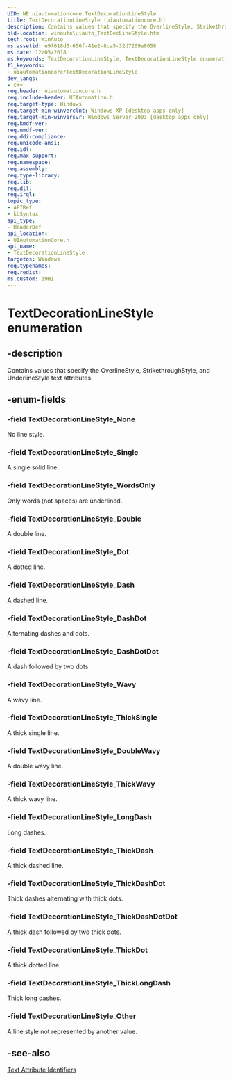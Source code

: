 ```yaml
---
UID: NE:uiautomationcore.TextDecorationLineStyle
title: TextDecorationLineStyle (uiautomationcore.h)
description: Contains values that specify the OverlineStyle, StrikethroughStyle, and UnderlineStyle text attributes.
old-location: winauto\uiauto_TextDecLineStyle.htm
tech.root: WinAuto
ms.assetid: e9f618d6-656f-41e2-8ca5-32d7209e8058
ms.date: 12/05/2018
ms.keywords: TextDecorationLineStyle, TextDecorationLineStyle enumeration [Windows Accessibility], TextDecorationLineStyle_Dash, TextDecorationLineStyle_DashDot, TextDecorationLineStyle_DashDotDot, TextDecorationLineStyle_Dot, TextDecorationLineStyle_Double, TextDecorationLineStyle_DoubleWavy, TextDecorationLineStyle_LongDash, TextDecorationLineStyle_None, TextDecorationLineStyle_Other, TextDecorationLineStyle_Single, TextDecorationLineStyle_ThickDash, TextDecorationLineStyle_ThickDashDot, TextDecorationLineStyle_ThickDashDotDot, TextDecorationLineStyle_ThickDot, TextDecorationLineStyle_ThickLongDash, TextDecorationLineStyle_ThickSingle, TextDecorationLineStyle_ThickWavy, TextDecorationLineStyle_Wavy, TextDecorationLineStyle_WordsOnly, uiauto.uiauto_TextDecLineStyle, uiauto_TextDecLineStyle, uiautomationcore/TextDecorationLineStyle, uiautomationcore/TextDecorationLineStyle_Dash, uiautomationcore/TextDecorationLineStyle_DashDot, uiautomationcore/TextDecorationLineStyle_DashDotDot, uiautomationcore/TextDecorationLineStyle_Dot, uiautomationcore/TextDecorationLineStyle_Double, uiautomationcore/TextDecorationLineStyle_DoubleWavy, uiautomationcore/TextDecorationLineStyle_LongDash, uiautomationcore/TextDecorationLineStyle_None, uiautomationcore/TextDecorationLineStyle_Other, uiautomationcore/TextDecorationLineStyle_Single, uiautomationcore/TextDecorationLineStyle_ThickDash, uiautomationcore/TextDecorationLineStyle_ThickDashDot, uiautomationcore/TextDecorationLineStyle_ThickDashDotDot, uiautomationcore/TextDecorationLineStyle_ThickDot, uiautomationcore/TextDecorationLineStyle_ThickLongDash, uiautomationcore/TextDecorationLineStyle_ThickSingle, uiautomationcore/TextDecorationLineStyle_ThickWavy, uiautomationcore/TextDecorationLineStyle_Wavy, uiautomationcore/TextDecorationLineStyle_WordsOnly, winauto.uiauto_TextDecLineStyle
f1_keywords:
- uiautomationcore/TextDecorationLineStyle
dev_langs:
- c++
req.header: uiautomationcore.h
req.include-header: UIAutomation.h
req.target-type: Windows
req.target-min-winverclnt: Windows XP [desktop apps only]
req.target-min-winversvr: Windows Server 2003 [desktop apps only]
req.kmdf-ver: 
req.umdf-ver: 
req.ddi-compliance: 
req.unicode-ansi: 
req.idl: 
req.max-support: 
req.namespace: 
req.assembly: 
req.type-library: 
req.lib: 
req.dll: 
req.irql: 
topic_type:
- APIRef
- kbSyntax
api_type:
- HeaderDef
api_location:
- UIAutomationCore.h
api_name:
- TextDecorationLineStyle
targetos: Windows
req.typenames: 
req.redist: 
ms.custom: 19H1
---
```


# TextDecorationLineStyle enumeration


## -description


Contains values that specify the OverlineStyle, StrikethroughStyle, and UnderlineStyle text attributes.


## -enum-fields




### -field TextDecorationLineStyle_None

No line style.


### -field TextDecorationLineStyle_Single

A single solid line.


### -field TextDecorationLineStyle_WordsOnly

Only words (not spaces) are underlined.


### -field TextDecorationLineStyle_Double

A double line.


### -field TextDecorationLineStyle_Dot

A dotted line.


### -field TextDecorationLineStyle_Dash

A dashed line.


### -field TextDecorationLineStyle_DashDot

Alternating dashes and dots.


### -field TextDecorationLineStyle_DashDotDot

A dash followed by two dots.


### -field TextDecorationLineStyle_Wavy

A wavy line.


### -field TextDecorationLineStyle_ThickSingle

A thick single line.


### -field TextDecorationLineStyle_DoubleWavy

A double wavy line.


### -field TextDecorationLineStyle_ThickWavy

A thick wavy line.


### -field TextDecorationLineStyle_LongDash

Long dashes.


### -field TextDecorationLineStyle_ThickDash

A thick dashed line.


### -field TextDecorationLineStyle_ThickDashDot

Thick dashes alternating with thick dots.


### -field TextDecorationLineStyle_ThickDashDotDot

A thick dash followed by two thick dots.


### -field TextDecorationLineStyle_ThickDot

A thick dotted line.


### -field TextDecorationLineStyle_ThickLongDash

Thick long dashes.


### -field TextDecorationLineStyle_Other

A line style not represented by another value.


## -see-also




<a href="https://docs.microsoft.com/windows/desktop/WinAuto/uiauto-textattribute-ids">Text Attribute Identifiers</a>
 

 

